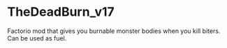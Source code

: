 # TheDeadBurn_v17

Factorio mod that gives you burnable monster bodies when you kill biters.
Can be used as fuel.
